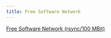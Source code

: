 ```yaml
---
title: Free Software Network
---
```


[Free Software Network (rsync/100 MBit)](rsync://rsync4.frugalware.org/pub/linux/distributions/frugalware/)